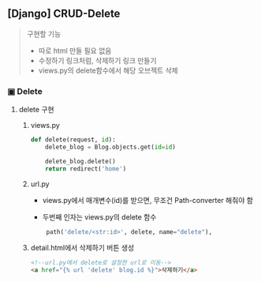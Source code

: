 ## [Django] CRUD-Delete

>구현할 기능
>
>* 따로 html 만들 필요 없음
>* 수정하기 링크처럼, 삭제하기 링크 만들기
> * views.py의 delete함수에서 해당 오브젝트 삭제

### ▣ Delete

1. delete 구현

   1. views.py

      ```python
      def delete(request, id):
          delete_blog = Blog.objects.get(id=id)
      
          delete_blog.delete()
          return redirect('home')
      ```

   2. url.py

      - views.py에서 매개변수(id)를 받으면, 무조건 Path-converter 해줘야 함

      - 두번째 인자는 views.py의 delete 함수

        ```python
         path('delete/<str:id>', delete, name="delete"),
        ```

   3. detail.html에서 삭제하기 버튼 생성

      ```html
      <!--url.py에서 delete로 설정한 url로 이동-->
      <a href="{% url 'delete' blog.id %}">삭제하기</a>
      ```

      
